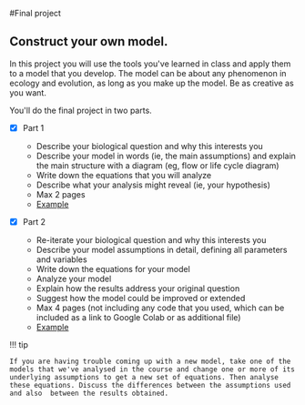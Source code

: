 #Final project

## Construct your own model.
  
In this project you will use the tools you've learned in class and apply them to a model that you develop. The model can be about any phenomenon in ecology and evolution, as long as you make up the model. Be as creative as you want.

You'll do the final project in two parts.

- [x] Part 1
	- Describe your biological question and why this interests you 
	- Describe your model in words (ie, the main assumptions) and explain the main structure with a diagram (eg, flow or life cycle diagram) 
	- Write down the equations that you will analyze
	- Describe what your analysis might reveal (ie, your hypothesis) 
	- Max 2 pages 
	- [Example](final_project/partI_example.md)

- [x] Part 2 
	- Re-iterate your biological question and why this interests you
	- Describe your model assumptions in detail, defining all parameters and variables 
	- Write down the equations for your model 
	- Analyze your model 
	- Explain how the results address your original question
	- Suggest how the model could be improved or extended
	- Max 4 pages (not including any code that you used, which can be included as a link to Google Colab or as additional file)
	- [Example](final_project/partII_example.md)

!!! tip 

	If you are having trouble coming up with a new model, take one of the models that we've analysed in the course and change one or more of its underlying assumptions to get a new set of	equations. Then analyse these equations. Discuss the differences between the assumptions used and also	between the results obtained.


